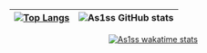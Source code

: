 | [![Top Langs](https://github-readme-stats-d9sr.vercel.app/api/top-langs?username=As1ss&theme=merko&card_width=475px)](https://github.com/As1ss/github-readme-stats) | ![As1ss GitHub stats](https://github-readme-stats-d9sr.vercel.app/api?username=As1ss&count_private=true&theme=merko&show_icons=true&line_height=40) |
| ------------- | ------------- |
<div align="center">

[![As1ss wakatime stats](https://github-readme-stats.vercel.app/api/wakatime?username=As1ss&range=all_time&theme=merko&custom_title=Coding&layout=compact&hide_border=true)](https://wakatime.com/@As1ss)
    
</div>




